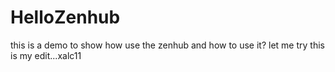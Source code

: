 # HelloZenhub
this is a  demo to show how use the zenhub
and how to use it?
let me try
this is my edit...xalc11
